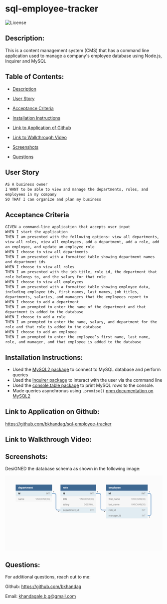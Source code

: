 # sql-employee-tracker

![License](https://img.shields.io/badge/license-MIT_License-red.svg)

## Description:

This is a content management system (CMS) that has a command line application used to manage a company's employee database using Node.js, Inquirer and MySQL

## Table of Contents:

- [Description](#description)

- [User Story](#user-story)

- [Acceptance Criteria](#acceptance-criteria)

- [Installation Instructions](#installation)

- [Link to Application of Github](#link-to-application-on-github)

- [Link to Walkthrough Video](#link-to-walkthrough-video)

- [Screenshots](#screenshot)

- [Questions](#questions)

## User Story

```
AS A business owner
I WANT to be able to view and manage the departments, roles, and employees in my company
SO THAT I can organize and plan my business
```

## Acceptance Criteria

```
GIVEN a command-line application that accepts user input
WHEN I start the application
THEN I am presented with the following options: view all departments, view all roles, view all employees, add a department, add a role, add an employee, and update an employee role
WHEN I choose to view all departments
THEN I am presented with a formatted table showing department names and department ids
WHEN I choose to view all roles
THEN I am presented with the job title, role id, the department that role belongs to, and the salary for that role
WHEN I choose to view all employees
THEN I am presented with a formatted table showing employee data, including employee ids, first names, last names, job titles, departments, salaries, and managers that the employees report to
WHEN I choose to add a department
THEN I am prompted to enter the name of the department and that department is added to the database
WHEN I choose to add a role
THEN I am prompted to enter the name, salary, and department for the role and that role is added to the database
WHEN I choose to add an employee
THEN I am prompted to enter the employee’s first name, last name, role, and manager, and that employee is added to the database
```

## Installation Instructions:

- Used the [MySQL2 package](https://www.npmjs.com/package/mysql2) to connect to MySQL database and perform queries
- Used the [Inquirer package](https://www.npmjs.com/package/inquirer) to interact with the user via the command line
- Used the [console.table package](https://www.npmjs.com/package/console.table) to print MySQL rows to the console.
- Made queries asynchronus using `.promise()` [npm documentation on MySQL2](https://www.npmjs.com/package/mysql2)

## Link to Application on Github:

https://github.com/bkhandag/sql-employee-tracker

## Link to Walkthrough Video:

## Screenshots:

DesiGNED the database schema as shown in the following image:

![Database schema includes tables labeled “employee,” role,” and “department.”](./Assets/12-sql-homework-demo-01.png)

## Questions:

For additional questions, reach out to me:

Github: https://github.com/bkhandag

Email: khandagale.b.g@gmail.com
